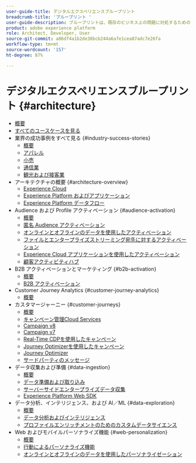```yaml
---
user-guide-title: デジタルエクスペリエンスブループリント
breadcrumb-title: 'ブループリント '
user-guide-description: ブループリントは、既存のビジネス上の問題に対処するための反復可能な実装で、アーキテクチャ図、技術上の考慮事項および関連ドキュメントリンクが含まれます。
product: adobe experience platform
role: Architect, Developer, User
source-git-commit: a86df4a1b2de38bcb244a6afe1cea87adc7e26fa
workflow-type: tm+mt
source-wordcount: '157'
ht-degree: 87%

---
```


# デジタルエクスペリエンスブループリント {#architecture}

+ [概要](/help/blueprints/overview.md)
+ [すべてのユースケースを見る](/help/blueprints/use-cases.md)
+ 業界の成功事例をすべて見る {#industry-success-stories}
   + [概要](/help/blueprints/industry-success-stories/overview.md)
   + [アパレル](/help/blueprints/industry-success-stories/apparel.md)
   + [小売](/help/blueprints/industry-success-stories/retail.md)
   + [通信業](/help/blueprints/industry-success-stories/telecommunications.md)
   + [観光および接客業](/help/blueprints/industry-success-stories/travel-hospitality.md)
+ アーキテクチャの概要 {#architecture-overview}
   + [Experience Cloud](/help/blueprints/experience-platform/experience-cloud.md)
   + [Experience Platform およびアプリケーション](/help/blueprints/experience-platform/platform-applications.md)
   + [Experience Platform データフロー](/help/blueprints/experience-platform/platform-data-flow.md)
+ Audience および Profile アクティベーション {#audience-activation}
   + [概要](/help/blueprints/audience-activation/overview.md)
   + [匿名 Audience アクティベーション](/help/blueprints/audience-activation/anonymous.md)
   + [オンラインとオフラインのデータを使用したアクティベーション](/help/blueprints/audience-activation/online-offline.md)
   + [ファイルとエンタープライズストリーミング宛先に対するアクティベーション](/help/blueprints/audience-activation/enterprise-destinations.md)
   + [Experience Cloud アプリケーションを使用したアクティベーション](/help/blueprints/audience-activation/platform-and-applications.md)
   + [顧客アクティビティハブ](/help/blueprints/audience-activation/customer-activity.md)
+ B2B アクティベーションとマーケティング {#b2b-activation}
   + [概要](/help/blueprints/b2b/overview.md)
   + [B2B アクティベーション](/help/blueprints/b2b/b2bactivation.md)
+ Customer Journey Analytics {#customer-journey-analytics}
   + [概要](/help/blueprints/customer-journey-analytics/overview.md)
+ カスタマージャーニー {#customer-journeys}
   + [概要](/help/blueprints/customer-journeys/overview.md)
   + [キャンペーン管理Cloud Services](/help/blueprints/customer-journeys/campaign.md)
   + [Campaign v8](/help/blueprints/customer-journeys/campaign-v8.md)
   + [Campaign v7](/help/blueprints/customer-journeys/campaign-v7.md)
   + [Real-Time CDPを使用したキャンペーン](/help/blueprints/customer-journeys/rtcdp-and-campaign.md)
   + [Journey Optimizerを使用したキャンペーン](/help/blueprints/customer-journeys/ajo-and-campaign.md)
   + [Journey Optimizer](/help/blueprints/customer-journeys/journey-optimizer.md)
   + [サードパーティのメッセージ](/help/blueprints/customer-journeys/3rd-party-messaging.md)
+ データ収集および準備 {#data-ingestion}
   + [概要](/help/blueprints/data-ingestion/overview.md)
   + [データ準備および取り込み](/help/blueprints/data-ingestion/ingestion.md)
   + [サーバーサイドエンタープライズデータ収集](/help/blueprints/data-ingestion/server-side-collection.md)
   + [Experience Platform Web SDK](/help/blueprints/data-ingestion/websdk.md)
+ データ分析、インテリジェンス、および AI／ML {#data-exploration}
   + [概要](/help/blueprints/data-insights/overview.md)
   + [データ分析およびインテリジェンス](/help/blueprints/data-insights/analysis.md)
   + [プロファイルエンリッチメントのためのカスタムデータサイエンス](/help/blueprints/data-insights/data-science.md)
+ Web およびモバイルパーソナライズ機能 {#web-personalization}
   + [概要](/help/blueprints/web-personalization/overview.md)
   + [行動によるパーソナライズ機能](/help/blueprints/web-personalization/behavioral.md)
   + [オンラインとオフラインのデータを使用したパーソナライゼーション](/help/blueprints/web-personalization/online-offline.md)

